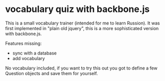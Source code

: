 vocabulary quiz with backbone.js
================================

This is a small vocabulary trainer (intended for me to learn Russion). It was first implemented in "plain old jquery", this is a more sophisticated version with backbone.js.

Features missing:
* sync with a database
* add vocabulary

No vocabulary included, if you want to try this out you got to define a few Question objects and save them for yourself.
